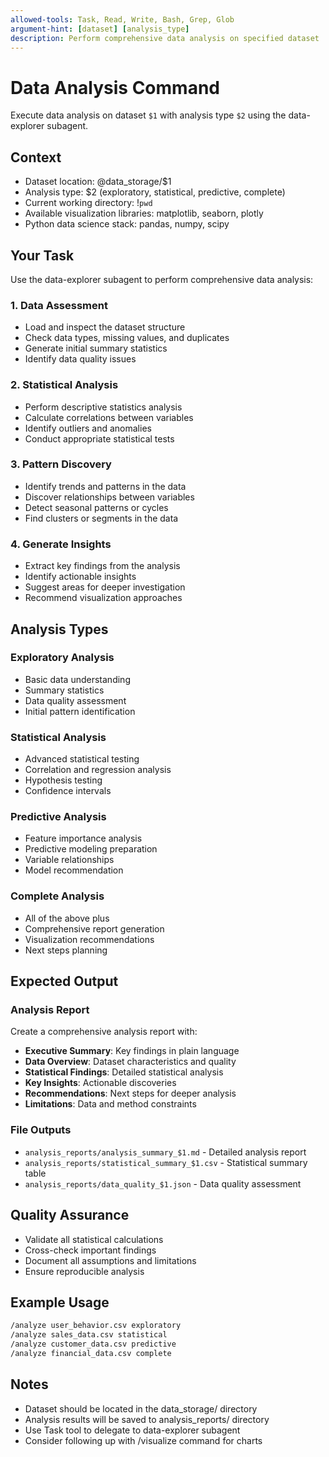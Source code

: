 ```yaml
---
allowed-tools: Task, Read, Write, Bash, Grep, Glob
argument-hint: [dataset] [analysis_type]
description: Perform comprehensive data analysis on specified dataset
---
```


# Data Analysis Command

Execute data analysis on dataset `$1` with analysis type `$2` using the data-explorer subagent.

## Context
- Dataset location: @data_storage/$1
- Analysis type: $2 (exploratory, statistical, predictive, complete)
- Current working directory: !`pwd`
- Available visualization libraries: matplotlib, seaborn, plotly
- Python data science stack: pandas, numpy, scipy

## Your Task

Use the data-explorer subagent to perform comprehensive data analysis:

### 1. Data Assessment
- Load and inspect the dataset structure
- Check data types, missing values, and duplicates
- Generate initial summary statistics
- Identify data quality issues

### 2. Statistical Analysis
- Perform descriptive statistics analysis
- Calculate correlations between variables
- Identify outliers and anomalies
- Conduct appropriate statistical tests

### 3. Pattern Discovery
- Identify trends and patterns in the data
- Discover relationships between variables
- Detect seasonal patterns or cycles
- Find clusters or segments in the data

### 4. Generate Insights
- Extract key findings from the analysis
- Identify actionable insights
- Suggest areas for deeper investigation
- Recommend visualization approaches

## Analysis Types

### Exploratory Analysis
- Basic data understanding
- Summary statistics
- Data quality assessment
- Initial pattern identification

### Statistical Analysis
- Advanced statistical testing
- Correlation and regression analysis
- Hypothesis testing
- Confidence intervals

### Predictive Analysis
- Feature importance analysis
- Predictive modeling preparation
- Variable relationships
- Model recommendation

### Complete Analysis
- All of the above plus
- Comprehensive report generation
- Visualization recommendations
- Next steps planning

## Expected Output

### Analysis Report
Create a comprehensive analysis report with:
- **Executive Summary**: Key findings in plain language
- **Data Overview**: Dataset characteristics and quality
- **Statistical Findings**: Detailed statistical analysis
- **Key Insights**: Actionable discoveries
- **Recommendations**: Next steps for deeper analysis
- **Limitations**: Data and method constraints

### File Outputs
- `analysis_reports/analysis_summary_$1.md` - Detailed analysis report
- `analysis_reports/statistical_summary_$1.csv` - Statistical summary table
- `analysis_reports/data_quality_$1.json` - Data quality assessment

## Quality Assurance
- Validate all statistical calculations
- Cross-check important findings
- Document all assumptions and limitations
- Ensure reproducible analysis

## Example Usage
```bash
/analyze user_behavior.csv exploratory
/analyze sales_data.csv statistical
/analyze customer_data.csv predictive
/analyze financial_data.csv complete
```

## Notes
- Dataset should be located in the data_storage/ directory
- Analysis results will be saved to analysis_reports/ directory
- Use Task tool to delegate to data-explorer subagent
- Consider following up with /visualize command for charts